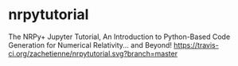 # nrpytutorial
The NRPy+ Jupyter Tutorial, An Introduction to Python-Based Code Generation for Numerical Relativity... and Beyond!
https://travis-ci.org/zachetienne/nrpytutorial.svg?branch=master
